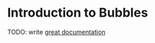 # Introduction to Bubbles

TODO: write [great documentation](http://jacobian.org/writing/what-to-write/)
